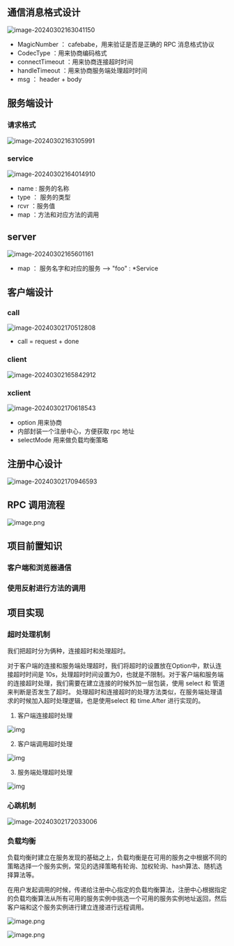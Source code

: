 ## 通信消息格式设计

![image-20240302163041150](readme/image-20240302163041150.png)

- MagicNumber ： cafebabe，用来验证是否是正确的 RPC 消息格式协议
- CodecType ：用来协商编码格式
- connectTimeout ：用来协商连接超时时间
- handleTimeout ：用来协商服务端处理超时时间
- msg ： header + body

## 服务端设计

### 请求格式

![image-20240302163105991](readme/image-20240302163105991.png)

### service 

![image-20240302164014910](readme/image-20240302164014910.png)

- name : 服务的名称
- type ： 服务的类型
- rcvr ：服务值
- map ：方法和对应方法的调用

## server

![image-20240302165601161](readme/image-20240302165601161.png)

- map ： 服务名字和对应的服务 --> "foo" : *Service

## 客户端设计

### call

![image-20240302170512808](readme/image-20240302170512808.png)

- call = request + done

### client

![image-20240302165842912](readme/image-20240302165842912.png)

### xclient 

![image-20240302170618543](readme/image-20240302170618543.png)

- option 用来协商
- 内部封装一个注册中心，方便获取 rpc 地址
- selectMode 用来做负载均衡策略

## 注册中心设计

![image-20240302170946593](readme/image-20240302170946593.png)

## RPC 调用流程

![image.png](readme/1708850432393-6501a28b-994f-4942-aabd-96aba295f9d5.png)

## 项目前置知识

### 客户端和浏览器通信

### 使用反射进行方法的调用



## 项目实现

### 超时处理机制

我们把超时分为俩种，连接超时和处理超时。

对于客户端的连接和服务端处理超时，我们将超时的设置放在Option中，默认连接超时时间是 10s，处理超时时间设置为0，也就是不限制。对于客户端和服务端的连接超时处理，我们需要在建立连接的时候外加一层包装，使用 select 和 管道来判断是否发生了超时。 处理超时和连接超时的处理方法类似，在服务端处理请求的时候加入超时处理逻辑，也是使用select 和 time.After 进行实现的。

1. 客户端连接超时处理

![img](readme/1708860770502-584d268b-66be-4abc-8e91-4051cee057f0.png)

2. 客户端调用超时处理

![img](readme/1708860936070-37a002e1-3929-4f9c-b872-a33f7bacf34e.png)

3. 服务端处理超时处理

![img](readme/1708861284793-476e33c3-dcbf-4253-88dd-685b43c32d4b.png)

### 心跳机制

![image-20240302172033006](readme/image-20240302172033006.png)

### 负载均衡

负载均衡时建立在服务发现的基础之上，负载均衡是在可用的服务之中根据不同的策略选择一个服务实例，常见的选择策略有轮询、加权轮询、hash算法、随机选择算法等。

在用户发起调用的时候，传递给注册中心指定的负载均衡算法，注册中心根据指定的负载均衡算法从所有可用的服务实例中挑选一个可用的服务实例地址返回，然后客户端和这个服务实例进行建立连接进行远程调用。

![image.png](readme/1708866566548-9fbd34de-7fee-47da-b69f-6f12dba77297.png)

![image.png](readme/1708866600209-7ccad619-117c-427e-bd07-5b25abdc1c3e.png)
